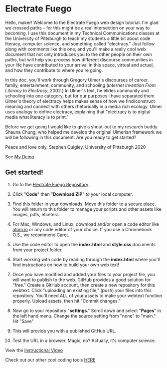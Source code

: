 # Electrate Fuego

Hello, maker! Welcome to the Electrate Fuego web design tutorial. I'm glad we crossed paths – for this might be a real intersection on your way to becoming. I use this document in my Technical Communications classes at the University of Pittsburgh to teach my students a little bit about code literacy, computer science, and something called "electracy." Just follow along with comments like this one, and you'll make a really cool web document that not only introduces you to the other people on their own paths, but will help you process how different discourse communities in your life have contributed to your arrival in this space, virtual and actual, and how they contribute to where you're going.

In this doc, you'll work through Gregory Ulmer's discourses of career, family, entertainment, community, and schooling (_Internet Invention From Literacy to Electracy_, 2002.) In Ulmer's text, he elides community and schooling into one category, but for our purposes I have separated them. Ulmer's theory of electracy helps makes sense of how we find/construct meaning and connect with others rhetorically in a media rich ecology. Ulmer uses analogy to define electracy, explaining that "electracy is to digital media what literacy is to print."

Before we get going I would like to give a shout-out to my research buddy Shauna Chung, who helped me develop the original Ulmerian framework we will be following in this document. Are you ready to get started?

Peace and love only, Stephen Quigley, University of Pittsburgh 2020

See [My Demo](https://sjquigley.github.io/Steve-Electrate-Fuego/)


## Get started!

1. Go to the [Electrate Fuego Repository](https://github.com/Open-Fuego/Electrate-Fuego)

2. Click "**Code**" then "**Download ZIP**" to your local computer.

3. Find this folder in your downloads. Move this folder to a secure place. You will return to this folder to manage your scripts and other assets like images, pdfs, etcetera.

4. For Mac, Windows, and Linux, download and/or open a code editor like [atom.io](https://atom.io) or any code editor of your choice. If you use a Chromebook O.S., we recommend Caret.

5. Use the code editor to open the **index.html** and **style.css** documents from your project folder.  

6. Start working with code by reading through the **index.html** where you'll find instructions on how to build your own web text!

7. Once you have modified and added your files to your project file, you will want to publish to the web. GitHub provides a good solution for "free." Create a GitHub account, then create a new repository for this webtext. Click  "uploading an existing file," (push) your files into this repository. You'll need ALL of your assets to make your webtext function properly. Upload assets, then hit "Commit changes."

8. Now go to your repository "**settings**." Scroll down and select "**Pages**" in the left hand menu. Change the source setting from "none" to "main." Hit "Save"

9. This will provide you with a published GitHub URL.

10. Test the URL in a browser. Magic, no? Actually, it's computer science.   

View the [Instructional Video](https://www.youtube.com/watch?v=drINeC4G40A)

Check out our other cool coding tools [HERE](https://open-fuego.github.io/Open-Fuego-Coding-Tools/)
